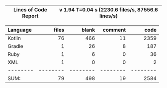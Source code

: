    Lines of Code Report|     v 1.94  T=0.04 s (2230.6 files/s, 87556.6 lines/s)
--- | ---

Language|files|blank|comment|code
:-------|-------:|-------:|-------:|-------:
Kotlin|76|466|11|2359
Gradle|1|26|8|187
Ruby|1|6|0|36
XML|1|0|0|2
--------|--------|--------|--------|--------
SUM:|79|498|19|2584

